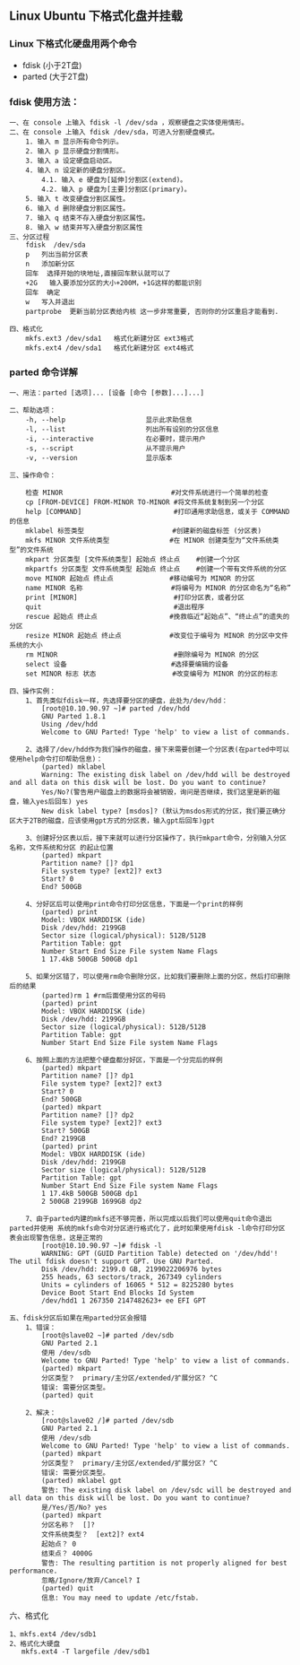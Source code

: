 ## Linux Ubuntu 下格式化盘并挂载

### Linux 下格式化硬盘用两个命令

 * fdisk (小于2T盘)
 * parted (大于2T盘)

### fdisk 使用方法：

	一、在 console 上输入 fdisk -l /dev/sda ，观察硬盘之实体使用情形。
	二、在 console 上输入 fdisk /dev/sda，可进入分割硬盘模式。
		1. 输入 m 显示所有命令列示。
		2. 输入 p 显示硬盘分割情形。
		3. 输入 a 设定硬盘启动区。
		4. 输入 n 设定新的硬盘分割区。
			4.1. 输入 e 硬盘为[延伸]分割区(extend)。
			4.2. 输入 p 硬盘为[主要]分割区(primary)。
		5. 输入 t 改变硬盘分割区属性。
		6. 输入 d 删除硬盘分割区属性。
		7. 输入 q 结束不存入硬盘分割区属性。
		8. 输入 w 结束并写入硬盘分割区属性
	三、分区过程
		fdisk  /dev/sda  
		p   列出当前分区表
		n   添加新分区
		回车  选择开始的块地址,直接回车默认就可以了
		+2G   输入要添加分区的大小+200M，+1G这样的都能识别
		回车  确定
		w   写入并退出
		partprobe  更新当前分区表给内核 这一步非常重要, 否则你的分区重启才能看到.

	四、格式化
		mkfs.ext3 /dev/sda1   格式化新建分区 ext3格式
		mkfs.ext4 /dev/sda1   格式化新建分区 ext4格式

### parted 命令详解

	一、用法：parted [选项]... [设备 [命令 [参数]...]...] 

 	二、帮助选项：
		-h, --help                    显示此求助信息 
		-l, --list                    列出所有设别的分区信息
		-i, --interactive             在必要时，提示用户 
		-s, --script                  从不提示用户 
		-v, --version                 显示版本

	三、操作命令：

		检查 MINOR                           #对文件系统进行一个简单的检查 
		cp [FROM-DEVICE] FROM-MINOR TO-MINOR #将文件系统复制到另一个分区 
		help [COMMAND]                       #打印通用求助信息，或关于 COMMAND 的信息 
		mklabel 标签类型                      #创建新的磁盘标签 (分区表) 
		mkfs MINOR 文件系统类型               #在 MINOR 创建类型为“文件系统类型”的文件系统 
		mkpart 分区类型 [文件系统类型] 起始点 终止点    #创建一个分区 
		mkpartfs 分区类型 文件系统类型 起始点 终止点    #创建一个带有文件系统的分区 
		move MINOR 起始点 终止点              #移动编号为 MINOR 的分区 
		name MINOR 名称                      #将编号为 MINOR 的分区命名为“名称” 
		print [MINOR]                        #打印分区表，或者分区 
		quit                                 #退出程序 
		rescue 起始点 终止点                  #挽救临近“起始点”、“终止点”的遗失的分区 
		resize MINOR 起始点 终止点            #改变位于编号为 MINOR 的分区中文件系统的大小 
		rm MINOR                             #删除编号为 MINOR 的分区 
		select 设备                          #选择要编辑的设备 
		set MINOR 标志 状态                   #改变编号为 MINOR 的分区的标志

	四、操作实例：
		1、首先类似fdisk一样，先选择要分区的硬盘，此处为/dev/hdd：
			[root@10.10.90.97 ~]# parted /dev/hdd
			GNU Parted 1.8.1
			Using /dev/hdd
			Welcome to GNU Parted! Type 'help' to view a list of commands.

		2、选择了/dev/hdd作为我们操作的磁盘，接下来需要创建一个分区表(在parted中可以使用help命令打印帮助信息)：
			(parted) mklabel
			Warning: The existing disk label on /dev/hdd will be destroyed and all data on this disk will be lost. Do you want to continue?
			Yes/No?(警告用户磁盘上的数据将会被销毁，询问是否继续，我们这里是新的磁盘，输入yes后回车) yes
			New disk label type? [msdos]? (默认为msdos形式的分区，我们要正确分区大于2TB的磁盘，应该使用gpt方式的分区表，输入gpt后回车)gpt

		3、创建好分区表以后，接下来就可以进行分区操作了，执行mkpart命令，分别输入分区名称，文件系统和分区 的起止位置
			(parted) mkpart
			Partition name? []? dp1
			File system type? [ext2]? ext3
			Start? 0
			End? 500GB

		4、分好区后可以使用print命令打印分区信息，下面是一个print的样例
			(parted) print
			Model: VBOX HARDDISK (ide)
			Disk /dev/hdd: 2199GB
			Sector size (logical/physical): 512B/512B
			Partition Table: gpt
			Number Start End Size File system Name Flags
			1 17.4kB 500GB 500GB dp1

		5、如果分区错了，可以使用rm命令删除分区，比如我们要删除上面的分区，然后打印删除后的结果	
			(parted)rm 1 #rm后面使用分区的号码
			(parted) print
			Model: VBOX HARDDISK (ide)
			Disk /dev/hdd: 2199GB
			Sector size (logical/physical): 512B/512B
			Partition Table: gpt
			Number Start End Size File system Name Flags

		6、按照上面的方法把整个硬盘都分好区，下面是一个分完后的样例		
			(parted) mkpart
			Partition name? []? dp1
			File system type? [ext2]? ext3
			Start? 0
			End? 500GB
			(parted) mkpart
			Partition name? []? dp2
			File system type? [ext2]? ext3
			Start? 500GB
			End? 2199GB
			(parted) print
			Model: VBOX HARDDISK (ide)
			Disk /dev/hdd: 2199GB
			Sector size (logical/physical): 512B/512B
			Partition Table: gpt
			Number Start End Size File system Name Flags
			1 17.4kB 500GB 500GB dp1
			2 500GB 2199GB 1699GB dp2

		7、由于parted内建的mkfs还不够完善，所以完成以后我们可以使用quit命令退出parted并使用 系统的mkfs命令对分区进行格式化了，此时如果使用fdisk -l命令打印分区表会出现警告信息，这是正常的
			[root@10.10.90.97 ~]# fdisk -l
			WARNING: GPT (GUID Partition Table) detected on '/dev/hdd'! The util fdisk doesn't support GPT. Use GNU Parted.
			Disk /dev/hdd: 2199.0 GB, 2199022206976 bytes
			255 heads, 63 sectors/track, 267349 cylinders
			Units = cylinders of 16065 * 512 = 8225280 bytes
			Device Boot Start End Blocks Id System
			/dev/hdd1 1 267350 2147482623+ ee EFI GPT

	五、fdisk分区后如果在用parted分区会报错
	  	1、错误：
	  		[root@slave02 ~]# parted /dev/sdb
	 		GNU Parted 2.1
	 		使用 /dev/sdb
	 		Welcome to GNU Parted! Type 'help' to view a list of commands.
	 		(parted) mkpart
	 		分区类型？  primary/主分区/extended/扩展分区? ^C                          
	 		错误: 需要分区类型。
	 		(parted) quit 

	 	2、解决：
	 		[root@slave02 /]# parted /dev/sdb
	 		GNU Parted 2.1
	 		使用 /dev/sdb
	 		Welcome to GNU Parted! Type 'help' to view a list of commands.
	 		(parted) mkpart                                                           
	 		分区类型？  primary/主分区/extended/扩展分区? ^C                          
	 		错误: 需要分区类型。
	 		(parted) mklabel gpt                                                     
	 		警告: The existing disk label on /dev/sdc will be destroyed and all data on this disk will be lost. Do you want to continue?
	 		是/Yes/否/No? yes                                                         
	 		(parted) mkpart                                                           
	 		分区名称？  []?                                                           
	 		文件系统类型？  [ext2]? ext4                                              
	 		起始点？ 0                                                             
	 		结束点？ 4000G                                                            
	 		警告: The resulting partition is not properly aligned for best performance.
	 		忽略/Ignore/放弃/Cancel? I                                                
	 		(parted) quit                                                             
	 		信息: You may need to update /etc/fstab. 

  六、格式化

  	1、mkfs.ext4 /dev/sdb1
  	2、格式化大硬盘
  	   mkfs.ext4 -T largefile /dev/sdb1